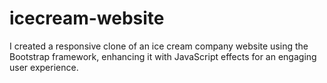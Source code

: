 # icecream-website
I created a responsive clone of an ice cream company website using the Bootstrap framework, enhancing it with JavaScript effects for an engaging user experience.
